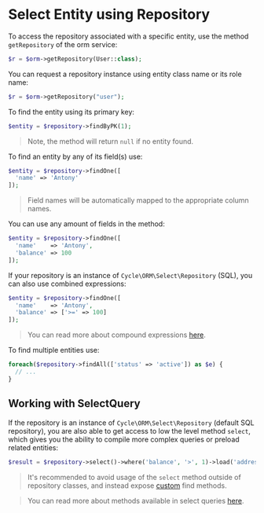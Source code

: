 # Select Entity using Repository

To access the repository associated with a specific entity, use the method `getRepository` of the orm service:

```php
$r = $orm->getRepository(User::class);
```

You can request a repository instance using entity class name or its role name:

```php
$r = $orm->getRepository("user");
```

To find the entity using its primary key:

```php
$entity = $repository->findByPK(1);
```

> Note, the method will return `null` if no entity found.

To find an entity by any of its field(s) use:

```php
$entity = $repository->findOne([
  'name' => 'Antony'
]);
```

> Field names will be automatically mapped to the appropriate column names.

You can use any amount of fields in the method:

```php
$entity = $repository->findOne([
  'name'    => 'Antony',
  'balance' => 100
]);
```

If your repository is an instance of `Cycle\ORM\Select\Repository` (SQL), you can also use combined expressions:

```php
$entity = $repository->findOne([
  'name'    => 'Antony',
  'balance' => ['>=' => 100]
]);
```

> You can read more about compound expressions [here](/docs/en/database/query-builders.md#selectquery-builder).

To find multiple entities use:

```php
foreach($repository->findAll(['status' => 'active']) as $e) {
  // ...
}
```

## Working with SelectQuery

If the repository is an instance of `Cycle\ORM\Select\Repository` (default SQL repository), you are also able to get
access to low the level method `select`, which gives you the ability to compile more complex queries or preload related
entities:

```php
$result = $repository->select()->where('balance', '>', 1)->load('address')->fetchAll();
```

> It's recommended to avoid usage of the `select` method outside of repository classes, and instead 
> expose [custom](/docs/en/basic/repository.md) find methods.

> You can read more about methods available in select queries [here](/docs/en/database).
